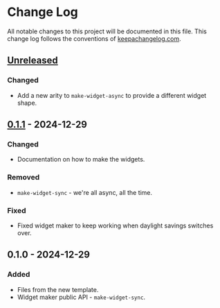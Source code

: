 # Change Log
All notable changes to this project will be documented in this file. This change log follows the conventions of [keepachangelog.com](http://keepachangelog.com/).

## [Unreleased]
### Changed
- Add a new arity to `make-widget-async` to provide a different widget shape.

## [0.1.1] - 2024-12-29
### Changed
- Documentation on how to make the widgets.

### Removed
- `make-widget-sync` - we're all async, all the time.

### Fixed
- Fixed widget maker to keep working when daylight savings switches over.

## 0.1.0 - 2024-12-29
### Added
- Files from the new template.
- Widget maker public API - `make-widget-sync`.

[Unreleased]: https://sourcehost.site/your-name/aoc_2021/compare/0.1.1...HEAD
[0.1.1]: https://sourcehost.site/your-name/aoc_2021/compare/0.1.0...0.1.1
